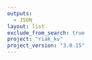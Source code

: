 ```yaml
---
outputs:
  - JSON
layout: list
exclude_from_search: true
project: "riak_kv"
project_version: "3.0.15"
---
```



